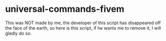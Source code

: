# universal-commands-fivem
This was NOT made by me, the developer of this script has disappeared off the face of the earth, so here is this script, if he wants me to remove it, I will gladly do so.
